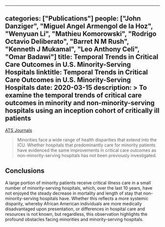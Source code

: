 
---
categories: ["Publications"]
people: ["John Danziger", "Miguel Angel Armengol de la Hoz", "Wenyuan Li", "Mathieu Komorowski", "Rodrigo Octavio Deliberato", "Barret N M Rush", "Kenneth J Mukamal", "Leo Anthony Celi", "Omar Badawi"]
title: Temporal Trends in Critical Care Outcomes in U.S. Minority-Serving Hospitals
linktitle: Temporal Trends in Critical Care Outcomes in U.S. Minority-Serving Hospitals
date: 2020-03-15
description: >
 To examine the temporal trends of critical care outcomes in minority and non-minority-serving hospitals using an inception cohort of critically ill patients
---

<a href="https://www.atsjournals.org/doi/10.1164/rccm.201903-0623OC" target="_blank">ATS Journals</a>

>Minorities face a wide range of health disparities that extend into the ICU. Whether hospitals that predominantly care for minority patients have evidenced the same improvements in critical care outcomes as non-minority-serving hospitals has not been previously investigated.

## Conclusions

A large portion of minority patients receive critical illness care in a small number of minority-serving hospitals, which, over the last 10 years, have not enjoyed the steady decrease in mortality and length of stay that non-minority-serving hospitals have. Whether this reflects a more systemic disparity, whereby African American individuals are more medically disadvantaged upon presentation, or differences in hospital care and resources is not known, but regardless, this observation highlights the profound obstacles facing minorities and minority-serving hospitals.